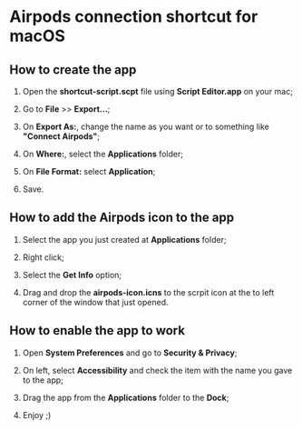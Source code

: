# Airpods connection shortcut for macOS

## How to create the app

1. Open the **shortcut-script.scpt** file using **Script Editor.app** on your mac;

2. Go to **File** >> **Export...**;

3. On **Export As:**, change the name as you want or to something like **"Connect Airpods"**;

4. On **Where:**, select the **Applications** folder;

5. On **File Format:** select **Application**;

6. Save.

## How to add the Airpods icon to the app

1. Select the app you just created at **Applications** folder;

2. Right click;

3. Select the **Get Info** option;

4. Drag and drop the **airpods-icon.icns** to the scrpit icon at the to left corner of the window that just opened.

## How to enable the app to work

1. Open **System Preferences** and go to **Security & Privacy**;

2. On left, select **Accessibility** and check the item with the name you gave to the app;

3. Drag the app from the **Applications** folder to the **Dock**;

4. Enjoy ;)